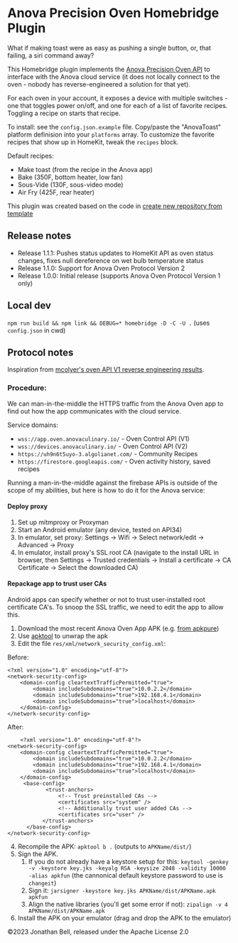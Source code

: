 # Anova Precision Oven Homebridge Plugin
What if making toast were as easy as pushing a single button, or, that failing, a siri command away?

This Homebridge plugin implements the [Anova Precision Oven API](https://mcolyer.github.io/anova-oven-api/#introduction) to interface with the Anova cloud service (it does not locally connect to the oven - nobody has reverse-engineered a solution for that yet).

For each oven in your account, it exposes a device with multiple switches - one that toggles power on/off, and one for each of a list of favorite recipes. Toggling a recipe on starts that recipe. 

To install: see the `config.json.example` file. Copy/paste the "AnovaToast" platform definision into your `platforms` array. To customize the favorite recipes that show up in HomeKit, tweak the `recipes` block. 

Default recipes:
* Make toast (from the recipe in the Anova app)
* Bake (350F, bottom heater, low fan)
* Sous-Vide (130F, sous-video mode)
* Air Fry (425F, rear heater)

This plugin was created based on the code in [create new repository from template](https://github.com/homebridge/homebridge-plugin-template/generate)

## Release notes
- Release 1.1.1: Pushes status updates to HomeKit API as oven status changes, fixes null dereference on wet bulb temperature status
- Release 1.1.0: Support for Anova Oven Protocol Version 2
- Release 1.0.0: Initial release (supports Anova Oven Protocol Version 1 only)

## Local dev 
`npm run build && npm link && DEBUG=* homebridge -D -C -U .` (uses `config.json` in cwd)

## Protocol notes
Inspiration from [mcolyer's oven API V1 reverse engineering results](https://mcolyer.github.io/anova-oven-api/).

### Procedure:
We can man-in-the-middle the HTTPS traffic from the Anova Oven app to find out how the app communicates with the cloud service.

Service domains:
* `wss://app.oven.anovaculinary.io/` - Oven Control API (V1)
* `wss://devices.anovaculinary.io/` - Oven Control API (V2)
* `https://uh9n6t5uyo-3.algolianet.com/` - Community Recipes
* `https://firestore.googleapis.com/` - Oven activity history, saved recipes

Running a man-in-the-middle against the firebase APIs is outside of the scope of my abilities, but here is how to do it for the Anova service:
#### Deploy proxy
1. Set up mitmproxy or Proxyman
2. Start an Android emulator (any device, tested on API34)
3. In emulator, set proxy: Settings -> Wifi -> Select network/edit -> Advanced -> Proxy
4. In emulator, install proxy's SSL root CA (navigate to the install URL in browser, then Settings -> Trusted credentials -> Install a certificate -> CA Certificate -> Select the downloaded CA)

#### Repackage app to trust user CAs
Android apps can specify whether or not to trust user-installed root certificate CA's. To snoop the SSL traffic, we need to edit the app to allow this.

1. Download the most recent Anova Oven App APK (e.g. [from apkpure](https://m.apkpure.com/anova-oven/com.anovaculinary.anovaoven))
2. Use [apktool](https://apktool.org) to unwrap the apk
3. Edit the file `res/xml/network_security_config.xml`:

Before: 
```
<?xml version="1.0" encoding="utf-8"?>
<network-security-config>
    <domain-config cleartextTrafficPermitted="true">
        <domain includeSubdomains="true">10.0.2.2</domain>
        <domain includeSubdomains="true">192.168.4.1</domain>
        <domain includeSubdomains="true">localhost</domain>
    </domain-config>
</network-security-config>
```
After:

```
    <?xml version="1.0" encoding="utf-8"?>
<network-security-config>
    <domain-config cleartextTrafficPermitted="true">
        <domain includeSubdomains="true">10.0.2.2</domain>
        <domain includeSubdomains="true">192.168.4.1</domain>
        <domain includeSubdomains="true">localhost</domain>
    </domain-config>
     <base-config>
            <trust-anchors>
                <!-- Trust preinstalled CAs -->
                <certificates src="system" />
                <!-- Additionally trust user added CAs -->
                <certificates src="user" />
           </trust-anchors>
      </base-config>
</network-security-config>
```
4. Recompile the APK: `apktool b .` (outputs to `APKName/dist/`)
5. Sign the APK.
    1. If you do not already have a keystore setup for this: `keytool -genkey -v -keystore key.jks -keyalg RSA -keysize 2048 -validity 10000 -alias apkfun` (the cannonical default keystore password to use is `changeit`)
    2. Sign it: `jarsigner -keystore key.jks APKName/dist/APKName.apk apkfun`
    3. Align the native libraries (you'll get some error if not): `zipalign -v 4 APKName/dist/APKName.apk`
6. Install the APK on your emulator (drag and drop the APK to the emulator)


©2023 Jonathan Bell, released under the Apache License 2.0